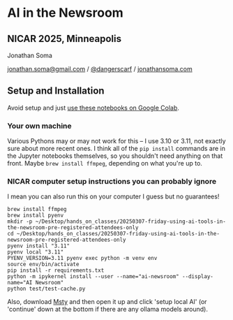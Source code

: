 # AI in the Newsroom

## NICAR 2025, Minneapolis

Jonathan Soma

jonathan.soma@gmail.com / [@dangerscarf](https://twitter.com/dangerscarf) / [jonathansoma.com](https://jonathansoma.com/)

## Setup and Installation

Avoid setup and just [use these notebooks on Google Colab](http://colab.research.google.com/github/jsoma/nicar25-ai-newsroom/).

### Your own machine

Various Pythons may or may not work for this – I use 3.10 or 3.11, not exactly sure about more recent ones. I think all of the `pip install` commands are in the Jupyter notebooks themselves, so you shouldn't need anything on that front. Maybe `brew install ffmpeg`, depending on what you're up to.

### NICAR computer setup instructions you can probably ignore

I mean you can also run this on your computer I guess but no guarantees!

```
brew install ffmpeg
brew install pyenv
mkdir -p ~/Desktop/hands_on_classes/20250307-friday-using-ai-tools-in-the-newsroom-pre-registered-attendees-only
cd ~/Desktop/hands_on_classes/20250307-friday-using-ai-tools-in-the-newsroom-pre-registered-attendees-only
pyenv install "3.11"
pyenv local "3.11"
PYENV_VERSION=3.11 pyenv exec python -m venv env
source env/bin/activate
pip install -r requirements.txt
python -m ipykernel install --user --name="ai-newsroom" --display-name="AI Newsroom"
python test/test-cache.py
```

Also, download [Msty](https://msty.app/) and then open it up and click 'setup local AI' (or 'continue' down at the bottom if there are any ollama models around).